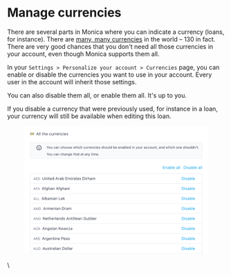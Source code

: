 # Manage currencies

There are several parts in Monica where you can indicate a currency (loans, for instance). There are [many, many currencies](https://en.wikipedia.org/wiki/List\_of\_circulating\_currencies) in the world – 130 in fact. There are very good chances that you don't need all those currencies in your account, even though Monica supports them all.

In your `Settings > Personalize your account > Currencies` page, you can enable or disable the currencies you want to use in your account. Every user in the account will inherit those settings.

You can also disable them all, or enable them all. It's up to you.

If you disable a currency that were previously used, for instance in a loan, your currency will still be available when editing this loan.

<figure><img src="../.gitbook/assets/setting_currencies-72a5ede6a8cf69209934ed567464bdd6.png" alt=""><figcaption></figcaption></figure>

\
